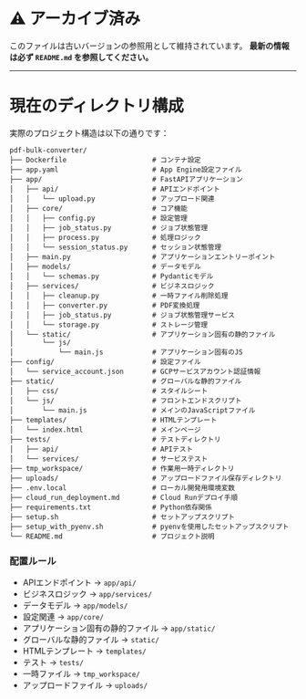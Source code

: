 # ⚠️ アーカイブ済み

このファイルは古いバージョンの参照用として維持されています。
**最新の情報は必ず `README.md` を参照してください。**

---

# 現在のディレクトリ構成

実際のプロジェクト構造は以下の通りです：

```
pdf-bulk-converter/
├── Dockerfile                     # コンテナ設定
├── app.yaml                       # App Engine設定ファイル
├── app/                           # FastAPIアプリケーション
│   ├── api/                       # APIエンドポイント
│   │   └── upload.py              # アップロード関連
│   ├── core/                      # コア機能
│   │   ├── config.py              # 設定管理
│   │   ├── job_status.py          # ジョブ状態管理
│   │   ├── process.py             # 処理ロジック
│   │   └── session_status.py      # セッション状態管理
│   ├── main.py                    # アプリケーションエントリーポイント
│   ├── models/                    # データモデル
│   │   └── schemas.py             # Pydanticモデル
│   ├── services/                  # ビジネスロジック
│   │   ├── cleanup.py             # 一時ファイル削除処理
│   │   ├── converter.py           # PDF変換処理
│   │   ├── job_status.py          # ジョブ状態管理サービス
│   │   └── storage.py             # ストレージ管理
│   └── static/                    # アプリケーション固有の静的ファイル
│       └── js/
│           └── main.js            # アプリケーション固有のJS
├── config/                        # 設定ファイル
│   └── service_account.json       # GCPサービスアカウント認証情報
├── static/                        # グローバルな静的ファイル
│   ├── css/                       # スタイルシート
│   └── js/                        # フロントエンドスクリプト
│       └── main.js                # メインのJavaScriptファイル
├── templates/                     # HTMLテンプレート
│   └── index.html                 # メインページ
├── tests/                         # テストディレクトリ
│   ├── api/                       # APIテスト
│   └── services/                  # サービステスト
├── tmp_workspace/                 # 作業用一時ディレクトリ
├── uploads/                       # アップロードファイル保存ディレクトリ
├── .env.local                     # ローカル開発用環境変数
├── cloud_run_deployment.md        # Cloud Runデプロイ手順
├── requirements.txt               # Python依存関係
├── setup.sh                       # セットアップスクリプト
├── setup_with_pyenv.sh            # pyenvを使用したセットアップスクリプト
└── README.md                      # プロジェクト説明
```

### 配置ルール
- APIエンドポイント → `app/api/`
- ビジネスロジック → `app/services/`
- データモデル → `app/models/`
- 設定関連 → `app/core/`
- アプリケーション固有の静的ファイル → `app/static/`
- グローバルな静的ファイル → `static/`
- HTMLテンプレート → `templates/`
- テスト → `tests/`
- 一時ファイル → `tmp_workspace/`
- アップロードファイル → `uploads/`